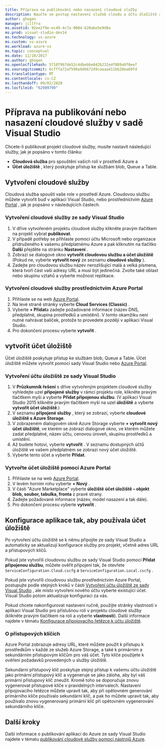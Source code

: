 ```yaml
---
title: Příprava na publikování nebo nasazení cloudové služby
description: Naučte se postup nastavení služeb cloudu a účtu úložiště a konfiguraci aplikace Azure.
author: ghogen
manager: jillfra
ms.assetid: 92ee2f9e-ec49-4c7a-900d-620abe5e9d8a
ms.prod: visual-studio-dev14
ms.technology: vs-azure
ms.custom: vs-azure
ms.workload: azure-vs
ms.topic: conceptual
ms.date: 11/10/2017
ms.author: ghogen
ms.openlocfilehash: 571079b7de52c4dbebbe842b232e4f889a9f0eef
ms.sourcegitcommit: 6cfffa72af599a9d667249caaaa411bb28ea69fd
ms.translationtype: MT
ms.contentlocale: cs-CZ
ms.lasthandoff: 09/02/2020
ms.locfileid: "62989790"
---
```

# <a name="prepare-to-publish-or-deploy-a-cloud-service-from-visual-studio"></a>Příprava na publikování nebo nasazení cloudové služby v sadě Visual Studio

Chcete-li publikovat projekt cloudové služby, musíte nastavit následující služby, jak je popsáno v tomto článku:

* **Cloudová služba** pro spouštění vašich rolí v prostředí Azure a
* **Účet úložiště** , který poskytuje přístup ke službám blob, Queue a Table.

## <a name="create-a-cloud-service"></a>Vytvoření cloudové služby

Cloudová služba spouští vaše role v prostředí Azure. Cloudovou službu můžete vytvořit buď v aplikaci Visual Studio, nebo prostřednictvím [Azure Portal](https://portal.azure.com/) , jak je popsáno v následujících částech.

### <a name="create-a-cloud-service-from-visual-studio"></a>Vytvoření cloudové služby ze sady Visual Studio

1. V dříve vytvořeném projektu cloudové služby klikněte pravým tlačítkem na projekt vybrat **publikovat**.
1. V případě potřeby se přihlaste pomocí účtu Microsoft nebo organizace přidruženého k vašemu předplatnému Azure a pak kliknutím na tlačítko **Další** přejděte na stránku **Nastavení** .
1. Zobrazí se dialogové okno **vytvořit cloudovou službu a účet úložiště** (Pokud ne, vyberte **vytvořit nový** ze seznamu **cloudové služby** ).
1. Zadejte pro cloudovou službu název nerozlišující malá a velká písmena, která tvoří část vaší adresy URL a musí být jedinečná. Zvolte také oblast nebo skupinu vztahů a vyberte možnost replikace.

### <a name="create-a-cloud-service-through-the-azure-portal"></a>Vytvoření cloudové služby prostřednictvím Azure Portal

1. Přihlaste se na web [Azure Portal](https://portal.azure.com/).
1. Na levé straně stránky vyberte **Cloud Services (Classic)** .
1. Vyberte **+ Přidat**a zadejte požadované informace (název DNS, předplatné, skupina prostředků a umístění). V tomto okamžiku není nutné nahrávat balíček, protože to provedete později v aplikaci Visual Studio.
1. Pro dokončení procesu vyberte **vytvořit** .

## <a name="create-a-storage-account"></a>vytvořit účet úložiště

Účet úložiště poskytuje přístup ke službám blob, Queue a Table. Účet úložiště můžete vytvořit pomocí sady Visual Studio nebo [Azure Portal](https://portal.azure.com/).

### <a name="create-a-storage-account-from-visual-studio"></a>Vytvoření účtu úložiště ze sady Visual Studio

1. V **Průzkumník řešení** s dříve vytvořeným projektem cloudové služby vyhledejte uzel **připojené služby** v rámci projektu role, klikněte pravým tlačítkem myši a vyberte **Přidat připojenou službu**. (V aplikaci Visual Studio 2015 klikněte pravým tlačítkem myši na uzel **úložiště** a vyberte **vytvořit účet úložiště**.)
1. V seznamu **připojené služby** , který se zobrazí, vyberte **cloudové úložiště s Azure Storage**.
1. V zobrazeném dialogovém okně Azure Storage vyberte **+ vytvořit nový účet úložiště**, ve kterém se zobrazí dialogové okno, ve kterém můžete zadat předplatné, název účtu, cenovou úroveň, skupinu prostředků a umístění.
1. Až budete hotovi, vyberte **vytvořit** . V seznamu dostupných účtů úložiště ve vašem předplatném se zobrazí nový účet úložiště.
1. Vyberte tento účet a vyberte **Přidat**.

### <a name="create-a-storage-account-through-the-azure-portal"></a>Vytvořte účet úložiště pomocí Azure Portal

1. Přihlaste se na web [Azure Portal](https://portal.azure.com/).
1. V levém horním rohu vyberte **+ Nový** .
1. V části "Azure Marketplace" vyberte **úložiště** **účet úložiště – objekt blob, soubor, tabulka, fronta** z pravé strany.
1. Zadejte požadované informace (název, model nasazení a tak dále).
1. Pro dokončení procesu vyberte **vytvořit** .

## <a name="configure-your-app-to-use-the-storage-account"></a>Konfigurace aplikace tak, aby používala účet úložiště

Po vytvoření účtu úložiště se k němu připojíte ze sady Visual Studio a automaticky se aktualizují konfigurace služby pro projekt, včetně adres URL a přístupových klíčů.

Pokud jste vytvořili cloudovou službu ze sady Visual Studio pomocí **Přidat připojenou službu**, můžete ověřit připojení tak, že otevřete `ServiceConfiguration.Cloud.cscfg` a `ServiceConfiguration.Local.cscfg` .

Pokud jste vytvořili cloudovou službu prostřednictvím Azure Portal, postupujte podle stejných kroků v části [Vytvoření účtu úložiště ze sady Visual Studio](#create-a-storage-account-from-visual-studio) , ale místo vytvoření nového účtu vyberte existující účet. Visual Studio potom aktualizuje konfiguraci za vás.

Pokud chcete nakonfigurovat nastavení ručně, použijte stránky vlastností v aplikaci Visual Studio pro příslušnou roli v projektu cloudové služby (klikněte pravým tlačítkem na roli a vyberte **vlastnosti**). Další informace najdete v tématu [Konfigurace připojovacího řetězce k účtu úložiště](vs-azure-tools-multiple-services-project-configurations.md#configuring-a-connection-string-for-a-storage-account).

### <a name="about-access-keys"></a>O přístupových klíčích

Azure Portal zobrazuje adresy URL, které můžete použít k přístupu k prostředkům v každé ze služeb Azure Storage, a také k primárním a sekundárním přístupovým klíčům pro váš účet. Tyto klíče použijete k ověření požadavků provedených u služby úložiště.

Sekundární přístupový klíč poskytuje stejný přístup k vašemu účtu úložiště jako primární přístupový klíč a vygeneruje se jako záloha, aby byl váš primární přístupový klíč zneužit. Kromě toho se doporučuje znovu vygenerovat přístupové klíče v pravidelných intervalech. Nastavení připojovacího řetězce můžete upravit tak, aby při opětovném generování primárního klíče používalo sekundární klíč, a pak ho můžete upravit tak, aby používalo znovu vygenerovaný primární klíč při opětovném vygenerování sekundárního klíče.

## <a name="next-steps"></a>Další kroky

Další informace o publikování aplikací do Azure ze sady Visual Studio najdete v tématu [publikování cloudové služby pomocí nástrojů Azure](vs-azure-tools-publishing-a-cloud-service.md).

